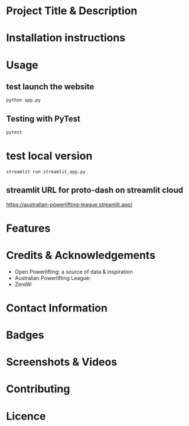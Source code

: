 # Project Title & Description



# Installation instructions


# Usage

## test launch the website
```bash
python app.py
```

## Testing with PyTest
```bash
pytest
```

# test local version
```bash
streamlit run streamlit_app.py
```

##  streamlit URL for proto-dash on streamlit cloud
https://australian-powerlifting-league.streamlit.app/


# Features


# Credits & Acknowledgements
- Open Powerlifting: a source of data & inspiration
- Australian Powerlifting League: 
- ZeroW: 

# Contact Information


# Badges


# Screenshots & Videos


# Contributing


# Licence



